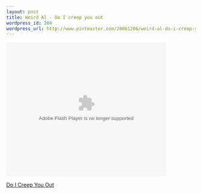 ```yaml
--- 
layout: post
title: Weird Al - Do I creep you out
wordpress_id: 284
wordpress_url: http://www.pintmaster.com/20061206/weird-al-do-i-creep-you-out/
---
```

<object width='425' height='357'><param name='movie' value='http://www.jibjab.com/watch/266283'></param><param name='wmode' value='transparent'></param><embed src='http://www.jibjab.com/watch/266283' type='application/x-shockwave-flash' wmode='transparent' width='425' height='357'></embed></object><div><a href='http://www.jibjab.com/jokebox/jokebox/jibjab/id/266283/jokeid/76014'>Do I Creep You Out</a>
</div>
